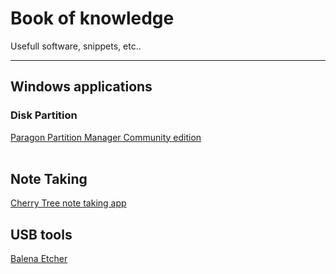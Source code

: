 # Book of knowledge
Usefull software, snippets, etc.. 
<hr>

## Windows applications

### Disk Partition
<a href="https://www.paragon-software.com/free/pm-express/#" alt="https://www.paragon-software.com/free/pm-express/#">Paragon Partition Manager Community edition</a> <br>
<br>
## Note Taking

<a href="https://www.giuspen.com/cherrytree/" alt="https://www.giuspen.com/cherrytree/">Cherry Tree note taking app</a>

## USB tools

<a href="https://www.balena.io/etcher/" alt="https://www.balena.io/etcher/">Balena Etcher</a>
